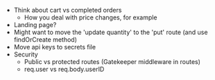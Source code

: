- Think about cart vs completed orders
  - How you deal with price changes, for example
- Landing page?
- Might want to move the 'update quantity' to the 'put' route (and use findOrCreate method)
- Move api keys to secrets file
- Security
  - Public vs protected routes (Gatekeeper middleware in routes)
  - req.user vs req.body.userID
